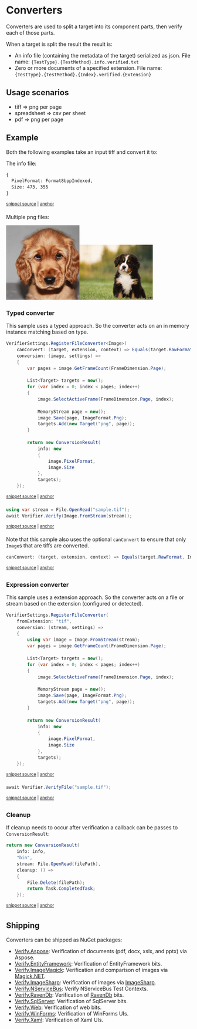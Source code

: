 <!--
GENERATED FILE - DO NOT EDIT
This file was generated by [MarkdownSnippets](https://github.com/SimonCropp/MarkdownSnippets).
Source File: /docs/mdsource/converter.source.md
To change this file edit the source file and then run MarkdownSnippets.
-->

# Converters

Converters are used to split a target into its component parts, then verify each of those parts.

When a target is split the result the result is:

 * An info file (containing the metadata of the target) serialized as json. File name: `{TestType}.{TestMethod}.info.verified.txt`
 * Zero or more documents of a specified extension. File name: `{TestType}.{TestMethod}.{Index}.verified.{Extension}`


## Usage scenarios

 * tiff => png per page
 * spreadsheet => csv per sheet
 * pdf => png per page


## Example

Both the following examples take an input tiff and convert it to:

The info file:

<!-- snippet: ConverterSnippets.Type.00.verified.txt -->
<a id='snippet-ConverterSnippets.Type.00.verified.txt'></a>
```txt
{
  PixelFormat: Format8bppIndexed,
  Size: 473, 355
}
```
<sup><a href='/src/Verify.Tests/Snippets/ConverterSnippets.Type.00.verified.txt#L1-L4' title='Snippet source file'>snippet source</a> | <a href='#snippet-ConverterSnippets.Type.00.verified.txt' title='Start of snippet'>anchor</a></sup>
<!-- endSnippet -->

Multiple png files:

<img src="../src/Verify.Tests/Snippets/ConverterSnippets.Type.01.verified.png" alt="Converter page one verified" width="200"><img src="../src/Verify.Tests/Snippets/ConverterSnippets.Type.02.verified.png" alt="Converter page one verified" width="200">


### Typed converter

This sample uses a typed approach. So the converter acts on an in memory instance matching based on type.

<!-- snippet: RegisterFileConverterType -->
<a id='snippet-registerfileconvertertype'></a>
```cs
VerifierSettings.RegisterFileConverter<Image>(
    canConvert: (target, extension, context) => Equals(target.RawFormat, ImageFormat.Tiff),
    conversion: (image, settings) =>
    {
        var pages = image.GetFrameCount(FrameDimension.Page);

        List<Target> targets = new();
        for (var index = 0; index < pages; index++)
        {
            image.SelectActiveFrame(FrameDimension.Page, index);

            MemoryStream page = new();
            image.Save(page, ImageFormat.Png);
            targets.Add(new Target("png", page));
        }

        return new ConversionResult(
            info: new
            {
                image.PixelFormat,
                image.Size
            },
            targets);
    });
```
<sup><a href='/src/Verify.Tests/Snippets/ConverterSnippets.cs#L18-L46' title='Snippet source file'>snippet source</a> | <a href='#snippet-registerfileconvertertype' title='Start of snippet'>anchor</a></sup>
<!-- endSnippet -->

<!-- snippet: FileConverterTypeVerify -->
<a id='snippet-fileconvertertypeverify'></a>
```cs
using var stream = File.OpenRead("sample.tif");
await Verifier.Verify(Image.FromStream(stream));
```
<sup><a href='/src/Verify.Tests/Snippets/ConverterSnippets.cs#L48-L53' title='Snippet source file'>snippet source</a> | <a href='#snippet-fileconvertertypeverify' title='Start of snippet'>anchor</a></sup>
<!-- endSnippet -->

Note that this sample also uses the optional `canConvert` to ensure that only `Image`s that are tiffs are converted.

<!-- snippet: ConverterCanConvert -->
<a id='snippet-convertercanconvert'></a>
```cs
canConvert: (target, extension, context) => Equals(target.RawFormat, ImageFormat.Tiff),
```
<sup><a href='/src/Verify.Tests/Snippets/ConverterSnippets.cs#L21-L23' title='Snippet source file'>snippet source</a> | <a href='#snippet-convertercanconvert' title='Start of snippet'>anchor</a></sup>
<!-- endSnippet -->


### Expression converter

This sample uses a extension approach. So the converter acts on a file or stream based on the extension (configured or detected).

<!-- snippet: RegisterFileConverterExtension -->
<a id='snippet-registerfileconverterextension'></a>
```cs
VerifierSettings.RegisterFileConverter(
    fromExtension: "tif",
    conversion: (stream, settings) =>
    {
        using var image = Image.FromStream(stream);
        var pages = image.GetFrameCount(FrameDimension.Page);

        List<Target> targets = new();
        for (var index = 0; index < pages; index++)
        {
            image.SelectActiveFrame(FrameDimension.Page, index);

            MemoryStream page = new();
            image.Save(page, ImageFormat.Png);
            targets.Add(new Target("png", page));
        }

        return new ConversionResult(
            info: new
            {
                image.PixelFormat,
                image.Size
            },
            targets);
    });
```
<sup><a href='/src/Verify.Tests/Snippets/ConverterSnippets.cs#L59-L87' title='Snippet source file'>snippet source</a> | <a href='#snippet-registerfileconverterextension' title='Start of snippet'>anchor</a></sup>
<!-- endSnippet -->

<!-- snippet: FileConverterExtensionVerify -->
<a id='snippet-fileconverterextensionverify'></a>
```cs
await Verifier.VerifyFile("sample.tif");
```
<sup><a href='/src/Verify.Tests/Snippets/ConverterSnippets.cs#L89-L93' title='Snippet source file'>snippet source</a> | <a href='#snippet-fileconverterextensionverify' title='Start of snippet'>anchor</a></sup>
<!-- endSnippet -->


### Cleanup

If cleanup needs to occur after verification a callback can be passes to `ConversionResult`:

<!-- snippet: ConversionResultWithCleanup -->
<a id='snippet-conversionresultwithcleanup'></a>
```cs
return new ConversionResult(
    info: info,
    "bin",
    stream: File.OpenRead(filePath),
    cleanup: () =>
    {
        File.Delete(filePath);
        return Task.CompletedTask;
    });
```
<sup><a href='/src/Verify.Tests/Converters/TypeConverterTests.cs#L56-L68' title='Snippet source file'>snippet source</a> | <a href='#snippet-conversionresultwithcleanup' title='Start of snippet'>anchor</a></sup>
<!-- endSnippet -->


## Shipping

Converters can be shipped as NuGet packages:

 * [Verify.Aspose](https://github.com/VerifyTests/VerifyTests.Aspose): Verification of documents (pdf, docx, xslx, and pptx) via Aspose.
 * [Verify.EntityFramework](https://github.com/VerifyTests/Verify.EntityFramework): Verification of EntityFramework bits.
 * [Verify.ImageMagick](https://github.com/VerifyTests/Verify.ImageMagick): Verification and comparison of images via [Magick.NET](https://github.com/dlemstra/Magick.NET).
 * [Verify.ImageSharp](https://github.com/VerifyTests/Verify.ImageSharp): Verification of images via [ImageSharp](https://github.com/SixLabors/ImageSharp).
 * [Verify.NServiceBus](https://github.com/NServiceBusExtensions/Verify.NServiceBus): Verify NServiceBus Test Contexts.
 * [Verify.RavenDb](https://github.com/VerifyTests/Verify.RavenDb): Verification of [RavenDb](https://ravendb.net) bits.
 * [Verify.SqlServer](https://github.com/VerifyTests/Verify.SqlServer): Verification of SqlServer bits.
 * [Verify.Web](https://github.com/VerifyTests/Verify.Web): Verification of web bits.
 * [Verify.WinForms](https://github.com/VerifyTests/Verify.WinForms): Verification of WinForms UIs.
 * [Verify.Xaml](https://github.com/VerifyTests/Verify.Xaml): Verification of Xaml UIs.
